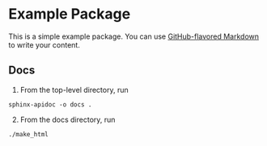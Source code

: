 # Example Package

This is a simple example package. You can use
[GitHub-flavored Markdown](https://guides.github.com/features/mastering-markdown/)
to write your content.

## Docs

1. From the top-level directory, run

```
sphinx-apidoc -o docs .
```

2. From the docs directory, run

```
./make_html
```